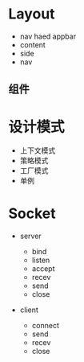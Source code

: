 # Layout

- nav haed appbar
- content
- side
- nav

##  组件







# 设计模式

- 上下文模式
- 策略模式
- 工厂模式
- 单例



# Socket

- server 
  - bind
  - listen
  - accept
  - recev
  - send
  - close

- client
  - connect
  - send
  - recev
  - close